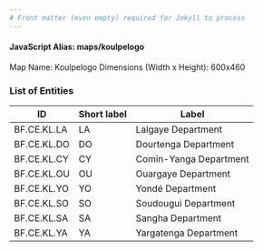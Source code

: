 ```yaml
---
# Front matter (even empty) required for Jekyll to process
---
```


#### JavaScript Alias: maps/koulpelogo

Map Name: Koulpelogo
Dimensions (Width x Height): 600x460

### List of Entities

ID | Short label | Label
---|---|---|
BF.CE.KL.LA|LA|Lalgaye Department
BF.CE.KL.DO|DO|Dourtenga Department
BF.CE.KL.CY|CY|Comin-Yanga Department
BF.CE.KL.OU|OU|Ouargaye Department
BF.CE.KL.YO|YO|Yondé Department
BF.CE.KL.SO|SO|Soudougui Department
BF.CE.KL.SA|SA|Sangha Department
BF.CE.KL.YA|YA|Yargatenga Department
